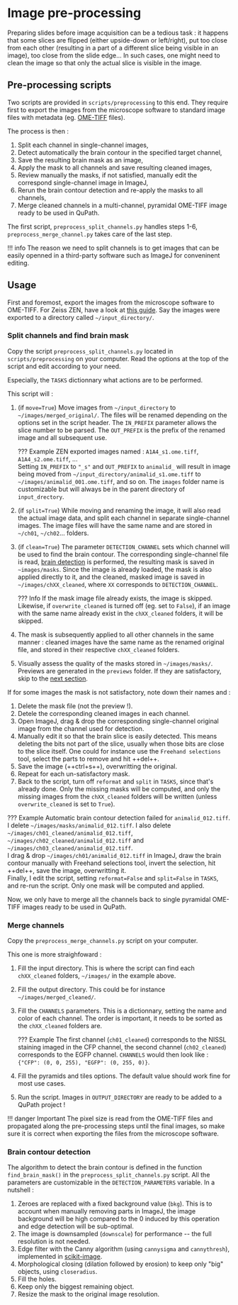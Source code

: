 # Image pre-processing

Preparing slides before image acquisition can be a tedious task : it happens that some slices are flipped (either upside-down or left/right), put too close from each other (resulting in a part of a different slice being visible in an image), too close from the slide edge...
In such cases, one might need to clean the image so that only the actual slice is visible in the image.

## Pre-processing scripts
Two scripts are provided in `scripts/preprocessing` to this end. They require first to export the images from the microscope software to standard image files with metadata (eg. [OME-TIFF](tips-formats.md#metadata) files).

The process is then :

1. Split each channel in single-channel images,
1. Detect automatically the brain contour in the specified target channel,
1. Save the resulting brain mask as an image,
1. Apply the mask to all channels and save resulting cleaned images,
1. Review manually the masks, if not satisfied, manually edit the correspond single-channel image in ImageJ,
1. Rerun the brain contour detection and re-apply the masks to all channels,
1. Merge cleaned channels in a multi-channel, pyramidal OME-TIFF image ready to be used in QuPath.

The first script, `preprocess_split_channels.py` handles steps 1-6, `preprocess_merge_channel.py` takes care of the last step.

!!! info
    The reason we need to split channels is to get images that can be easily openned in a third-party software such as ImageJ for conveninent editing.

## Usage
First and foremost, export the images from the microscope software to OME-TIFF. For Zeiss ZEN, have a look at [this guide](guide-create-pyramids.md#export-czi-to-ome-tiff). Say the images were exported to a directory called `~/input_directory/`.

### Split channels and find brain mask
Copy the script `preprocess_split_channels.py` located in `scripts/preprocessing` on your computer. Read the options at the top of the script and edit according to your need.

Especially, the `TASKS` dictionnary what actions are to be performed.

This script will :

1. (if `move=True`) Move images from `~/input_directory` to `~/images/merged_original/`. The files will be renamed depending on the options set in the script header. The `IN_PREFIX` parameter allows the slice number to be parsed. The `OUT_PREFIX` is the prefix of the renamed image and all subsequent use.

    ??? Example
        ZEN exported images named : `A1A4_s1.ome.tiff`, `A1A4_s2.ome.tiff`, ...  
        Setting `IN_PREFIX` to `"_s"` and `OUT_PREFIX` to `animalid_` will result in image being moved from `~/input_directory/animalid_s1.ome.tiff` to `~/images/animalid_001.ome.tiff`, and so on. The `images` folder name is customizable but will always be in the parent directory of `input_drectory`.

2. (if `split=True`) While moving and renaming the image, it will also read the actual image data, and split each channel in separate single-channel images. The image files will have the same name and are stored in `~/ch01`, `~/ch02`... folders.
3. (if `clean=True`) The parameter `DETECTION_CHANNEL` sets which channel will be used to find the brain contour. The corresponding single-channel file is read, [brain detection](#brain-contour-detection) is performed, the resulting mask is saved in `~images/masks`. Since the image is already loaded, the mask is also applied directly to it, and the cleaned, masked image is saved in `~/images/chXX_cleaned`, where `XX` corresponds to `DETECTION_CHANNEL`.

    ??? Info
        If the mask image file already exists, the image is skipped. Likewise, if `overwrite_cleaned` is turned off (eg. set to `False`), if an image with the same name already exist in the `chXX_cleaned` folders, it will be skipped.

4. The mask is subsequently applied to all other channels in the same manner : cleaned images have the same name as the renamed original file, and stored in their respective `chXX_cleaned` folders.
5. Visually assess the quality of the masks stored in `~/images/masks/`. Previews are generated in the `previews` folder. If they are satisfactory, skip to the [next section](#merge-channels).

If for some images the mask is not satisfactory, note down their names and :

1. Delete the mask file (not the preview !).
2. Detele the corresponding cleaned images in each channel.
3. Open ImageJ, drag & drop the corresponding single-channel original image from the channel used for detection.
4. Manually edit it so that the brain slice is easily detected. This means deleting the bits not part of the slice, usually when those bits are close to the slice itself. One could for instance use the `Freehand selections` tool, select the parts to remove and hit ++del++.
5. Save the image (++ctrl+s++), overwritting the original.
6. Repeat for each un-satisfactory mask.
7. Back to the script, turn off `reformat` and `split` in `TASKS`, since that's already done. Only the missing masks will be computed, and only the missing images from the `chXX_cleaned` folders will be written (unless `overwrite_cleaned` is set to `True`).

??? Example
    Automatic brain contour detection failed for `animalid_012.tiff`.  
    I delete `~/images/masks/animalid_012.tiff`. I also delete `~/images/ch01_cleaned/animalid_012.tiff`, `~/images/ch02_cleaned/animalid_012.tiff` and `~/images/ch03_cleaned/animalid_012.tiff`.  
    I drag & drop `~/images/ch01/animalid_012.tiff` in ImageJ, draw the brain contour manually with Freehand selections tool, invert the selection, hit ++del++, save the image, overwritting it.  
    Finally, I edit the script, setting `reformat=False` and `split=False` in `TASKS`, and re-run the script. Only one mask will be computed and applied.

Now, we only have to merge all the channels back to single pyramidal OME-TIFF images ready to be used in QuPath.

### Merge channels
Copy the `preprocess_merge_channels.py` script on your computer.

This one is more straighfoward :

1. Fill the input directory. This is where the script can find each `chXX_cleaned` folders, `~/images/` in the example above.
2. Fill the output directory. This could be for instance `~/images/merged_cleaned/`.
3. Fill the `CHANNELS` parameters. This is a dictionnary, setting the name and color of each channel. The order is important, it needs to be sorted as the `chXX_cleaned` folders are.

    ??? Example
        The first channel (`ch01_cleaned`) corresponds to the NISSL staining imaged in the CFP channel, the second channel (`ch02_cleaned`) corresponds to the EGFP channel. `CHANNELS` would then look like : `{"CFP": (0, 0, 255), "EGFP": (0, 255, 0)}`.

4. Fill the pyramids and tiles options. The default value should work fine for most use cases.
5. Run the script. Images in `OUTPUT_DIRECTORY` are ready to be added to a QuPath project !

!!! danger Important
    The pixel size is read from the OME-TIFF files and propagated along the pre-processing steps until the final images, so make sure it is correct when exporting the files from the microscope software.

### Brain contour detection
The algorithm to detect the brain contour is defined in the function `find_brain_mask()` in the `preprocess_split_channels.py` script. All the parameters are customizable in the `DETECTION_PARAMETERS` variable.
In a nutshell :

1. Zeroes are replaced with a fixed background value (`bkg`). This is to account when manually removing parts in ImageJ, the image background will be high compared to the 0 induced by this operation and edge detection will be sub-optimal.
2. The image is downsampled (`downscale`) for performance -- the full resolution is not needed.
3. Edge filter with the Canny algorithm (using `cannysigma` and `cannythresh`), implemented in [scikit-image](https://scikit-image.org/docs/stable/api/skimage.feature.html#skimage.feature.canny).
4. Morphological closing (dilation followed by erosion) to keep only "big" objects, using `closeradius`.
5. Fill the holes.
6. Keep only the biggest remaining object.
7. Resize the mask to the original image resolution.

